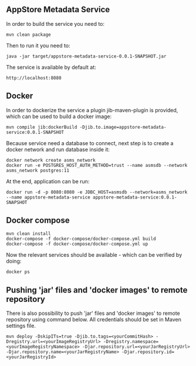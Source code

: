 AppStore Metadata Service
---

In order to build the service you need to:

```
mvn clean package
```

Then to run it you need to:

```
java -jar target/appstore-metadata-service-0.0.1-SNAPSHOT.jar
```

The service is available by default at:
 
```
http://localhost:8080
```

Docker
---

In order to dockerize the service a plugin jib-maven-plugin is provided, which can be used to build a docker image:

```
mvn compile jib:dockerBuild -Djib.to.image=appstore-metadata-service:0.0.1-SNAPSHOT
```

Because service need a database to connect, next step is to create a docker network and run database inside it: 

```
docker network create asms_network
docker run -e POSTGRES_HOST_AUTH_METHOD=trust --name asmsdb --network asms_network postgres:11
```

At the end, application can be run:

```
docker run -d -p 8080:8080 -e JDBC_HOST=asmsdb --network=asms_network --name appstore-metadata-service appstore-metadata-service:0.0.1-SNAPSHOT
```

Docker compose
---

```
mvn clean install
docker-compose -f docker-compose/docker-compose.yml build
docker-compose -f docker-compose/docker-compose.yml up
```

Now the relevant services should be available - which can be verified by doing:

```
docker ps
```

Pushing 'jar' files and 'docker images' to remote repository
---

There is also possibility to push 'jar' files and 'docker images' to remote repository using command below. All credentials should be set in Maven settings file.
```
mvn deploy -DskipITs=true -Djib.to.tags=<yourCommitHash> -Dregistry.url=<yourImageRegistryUrl> -Dregistry.namespace=<yourImageRegistryNamespace> -Djar.repository.url=<yourJarRegistryUrl> -Djar.repository.name=<yourJarRegistryName> -Djar.repository.id=<yourJarRegistryId>
```